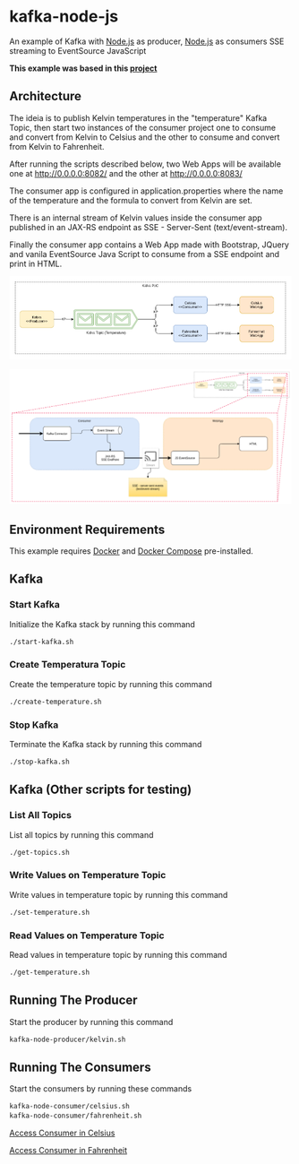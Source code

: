 # kafka-node-js

An example of Kafka with [Node.js](https://nodejs.org) as producer, [Node.js](https://quarkus.io) as consumers SSE streaming to EventSource JavaScript

**This example was based in this [project](https://github.com/higorrg/kafka-quarkus-js)**

## Architecture

The ideia is to publish Kelvin temperatures in the "temperature" Kafka Topic, then start two instances of the consumer project one to consume and convert from Kelvin to Celsius and the other to consume and convert from Kelvin to Fahrenheit.

After running the scripts described below, two Web Apps will be available one at http://0.0.0.0:8082/ and the other at http://0.0.0.0:8083/

The consumer app is configured in application.properties where the name of the temperature and the formula to convert from Kelvin are set.

There is an internal stream of Kelvin values inside the consumer app published in an JAX-RS endpoint as SSE - Server-Sent (text/event-stream).

Finally the consumer app contains a Web App made with Bootstrap, JQuery and vanila EventSource Java Script to consume from a SSE endpoint and print in HTML.

![architecture](./ArchitecturalSolution.png)

![consumer architecture](./ConsumerArchitecture.png)

## Environment Requirements

This example requires [Docker](https://docs.docker.com/get-docker/) and [Docker Compose](https://docs.docker.com/compose/) pre-installed.

## Kafka

### Start Kafka

Initialize the Kafka stack by running this command

```bash
./start-kafka.sh
```

### Create Temperatura Topic

Create the temperature topic by running this command

```bash
./create-temperature.sh
```

### Stop Kafka

Terminate the Kafka stack by running this command

```bash
./stop-kafka.sh
```

## Kafka (Other scripts for testing)

### List All Topics

List all topics by running this command

```bash
./get-topics.sh
```

### Write Values on Temperature Topic

Write values in temperature topic by running this command

```bash
./set-temperature.sh
```

### Read Values on Temperature Topic

Read values in temperature topic by running this command

```bash
./get-temperature.sh
```

## Running The Producer

Start the producer by running this command

```bash
kafka-node-producer/kelvin.sh
```

## Running The Consumers

Start the consumers by running these commands

```bash
kafka-node-consumer/celsius.sh
kafka-node-consumer/fahrenheit.sh
```

[Access Consumer in Celsius](http://0.0.0.0:8082/)

[Access Consumer in Fahrenheit](http://0.0.0.0:8083/)
